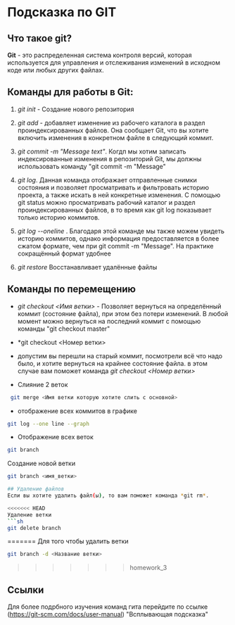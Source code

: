 # Подсказка по GIT
## Что такое git?
**Git** - это  распределенная система контроля версий, которая используется для управления и отслеживания изменений в исходном коде или любых других файлах.
## Команды для работы в Git:

1. *git init* - Создание нового репозитория

2. *git add* - добавляет изменение из рабочего каталога в раздел проиндексированных файлов. Она сообщает Git, что вы хотите включить изменения в конкретном файле в следующий коммит.

3. *git commit -m "Message text"*. Когдп  мы хотим записать индексированные изменения в репозиторий Git, мы должны использовать команду "git commit -m "Message"

4. *git log*. Данная команда  отображает отправленные снимки состояния и позволяет просматривать и фильтровать историю проекта, а также искать в ней конкретные изменения. С помощью git status можно просматривать рабочий каталог и раздел проиндексированных файлов, в то время как git log показывает только историю коммитов.

5. *git log --oneline* . Благодаря этой команде мы также можем увидеть историю коммитов, однако информация предоставляется в более сжатом формате, чем при git commit -m "Message". На практике сокращённый формат удобнее

6. *git restore* Восстанавливает удалённые файлы

## Команды по перемещению 

* *git checkout <Имя ветки>* - Позволяет вернуться на определённый коммит (состояние файла), при этом без потери изменений. В любой момент можно вернуться на последний коммит с помощью команды "git checkout master"
* *git checkout <Номер ветки>
* допустим вы перешли на старый коммит, посмотрели всё что надо было, и хотите вернуться на крайнее состояние файла. в этом случае вам поможет команда *git checkout <Номер ветки>*

* Слияние 2 веток
```sh
 git merge <Имя ветки которую хотите слить с основной>
 ``` 

* отображение всех коммитов в графике
```sh
git log --one line --graph
```




* Отображение всех веток
```sh
git branch
```

Создание новой ветки
```sh
git branch <имя_ветки>

## Удаление файлов
Если вы хотите удалить файл(ы), то вам поможет команда *git rm*.

<<<<<<< HEAD
Удаление ветки
```sh
git delete branch
```
=======
 Для того чтобы удалить ветки 
```sh
git branch -d <Название ветки>
``` 
>>>>>>> homework_3

## Ссылки

Для более подрбного изучения команд гита перейдите по ссылке (https://git-scm.com/docs/user-manual) "Всплывающая подсказка"
